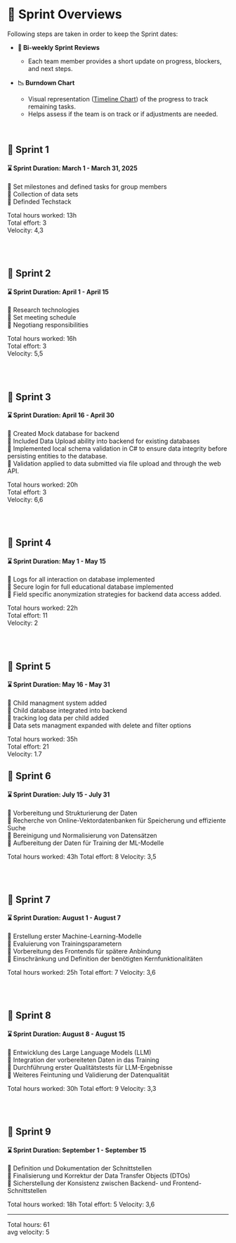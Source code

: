 # :running: Sprint Overviews

Following steps are taken in order to keep the Sprint dates:  
- **📅 Bi-weekly Sprint Reviews**  
  - Each team member provides a short update on progress, blockers, and next steps. 

- **📉 Burndown Chart**  
  - Visual representation ([Timeline Chart](https://github.com/riosarah/AiKita.Planning/blob/main/README.md))  of the progress to track remaining tasks.  
  - Helps assess if the team is on track or if adjustments are needed. 

<br>

## :calendar: Sprint 1
#### :hourglass: Sprint Duration: March 1 - March 31, 2025  
:round_pushpin: Set milestones and defined tasks for group members  
:round_pushpin: Collection of data sets  
:round_pushpin: Definded Techstack

Total hours worked: 13h  
Total effort: 3  
Velocity: 4,3

<br>
<br>

## :calendar: Sprint 2
#### :hourglass: Sprint Duration: April 1 - April 15  
:round_pushpin: Research technologies  
:round_pushpin: Set meeting schedule  
:round_pushpin: Negotiang responsibilities  

Total hours worked: 16h  
Total effort: 3  
Velocity: 5,5

<br>
<br>

## :calendar: Sprint 3
#### :hourglass: Sprint Duration: April 16 - April 30  
:round_pushpin: Created Mock database for backend <br>
:round_pushpin: Included Data Upload ability into backend for existing databases <br>
:round_pushpin: Implemented local schema validation in C# to ensure data integrity before persisting entities to the database. <br>
:round_pushpin: Validation applied to data submitted via file upload and through the web API. <br>

Total hours worked:  20h  
Total effort: 3  
Velocity: 6,6

<br>
<br>

## :calendar: Sprint 4
#### :hourglass: Sprint Duration: May 1 - May 15  
:round_pushpin: Logs for all interaction on database implemented <br>
:round_pushpin: Secure login for full educational database implemented <br>
:round_pushpin: Field specific anonymization strategies for backend data access added. <br>

Total hours worked: 22h  
Total effort:  11  
Velocity: 2

<br>
<br>

## :calendar: Sprint 5
#### :hourglass: Sprint Duration: May 16 - May 31 
:round_pushpin: Child managment system added <br>
:round_pushpin: Child database integrated into backend <br>
:round_pushpin: tracking log data per child added <br>
:round_pushpin: Data sets managment expanded with delete and filter options <br>

Total hours worked: 35h   
Total effort: 21   
Velocity: 1.7   


## :calendar: Sprint 6
#### :hourglass: Sprint Duration: July 15 - July 31

:round_pushpin: Vorbereitung und Strukturierung der Daten <br>
:round_pushpin: Recherche von Online-Vektordatenbanken für Speicherung und effiziente Suche <br>
:round_pushpin: Bereinigung und Normalisierung von Datensätzen <br>
:round_pushpin: Aufbereitung der Daten für Training der ML-Modelle <br>

Total hours worked: 43h
Total effort: 8
Velocity: 3,5

<br> <br>
## :calendar: Sprint 7
#### :hourglass: Sprint Duration: August 1 - August 7

:round_pushpin: Erstellung erster Machine-Learning-Modelle <br>
:round_pushpin: Evaluierung von Trainingsparametern <br>
:round_pushpin: Vorbereitung des Frontends für spätere Anbindung <br>
:round_pushpin: Einschränkung und Definition der benötigten Kernfunktionalitäten <br>

Total hours worked: 25h
Total effort: 7
Velocity: 3,6

<br> <br>
## :calendar: Sprint 8
#### :hourglass: Sprint Duration: August 8 - August 15

:round_pushpin: Entwicklung des Large Language Models (LLM) <br>
:round_pushpin: Integration der vorbereiteten Daten in das Training <br>
:round_pushpin: Durchführung erster Qualitätstests für LLM-Ergebnisse <br>
:round_pushpin: Weiteres Feintuning und Validierung der Datenqualität <br>

Total hours worked: 30h
Total effort: 9
Velocity: 3,3

<br> <br>
## :calendar: Sprint 9
#### :hourglass: Sprint Duration: September 1 - September 15

:round_pushpin: Definition und Dokumentation der Schnittstellen <br>
:round_pushpin: Finalisierung und Korrektur der Data Transfer Objects (DTOs) <br>
:round_pushpin: Sicherstellung der Konsistenz zwischen Backend- und Frontend-Schnittstellen <br>

Total hours worked: 18h
Total effort: 5
Velocity: 3,6



---
Total hours: 61  
avg velocity: 5
